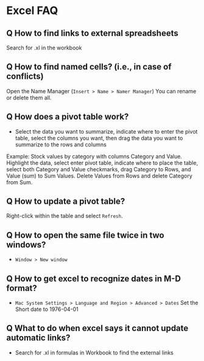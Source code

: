 # Excel FAQ

## Q How to find links to external spreadsheets

Search for .xl in the workbook

## Q How to find named cells? (i.e., in case of conflicts)

Open the Name Manager (`Insert > Name > Namer Manager`)
You can rename or delete them all.

## Q How does a pivot table work?
- Select the data you want to summarize, indicate where to enter the pivot table, select the columns you want, then drag the data you want to summarize to the rows and columns

Example: Stock values by category with columns Category and Value.
Highlight the data, select enter pivot table, indicate where to place the table, select both Category and Value checkmarks, drag Category to Rows, and Value (sum) to Sum Values. Delete Values from Rows and delete Category from Sum.

## Q How to update a pivot table?

Right-click within the table and select `Refresh`.

## Q How to open the same file twice in two windows?
- `Window > New window`

## Q How to get excel to recognize dates in M-D format?
- `Mac System Settings > Language and Region > Advanced > Dates`
  Set the Short date to 1976-04-01

## Q What to do when excel says it cannot update automatic links?
- Search for .xl in formulas in Workbook to find the external links

